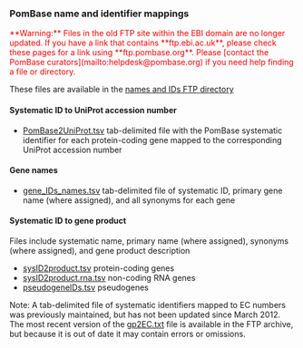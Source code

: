 ### PomBase name and identifier mappings

<div style="color: red">
**Warning:** Files in the old FTP site within the EBI domain are no
  longer updated. If you have a link that contains **ftp.ebi.ac.uk**,
  please check these pages for a link using
  **ftp.pombase.org**. Please [contact the PomBase
  curators](mailto:helpdesk@pombase.org) if you need help finding a
  file or directory.
</div>

These files are available in the [names and IDs FTP directory](ftp://ftp.pombase.org/pombe/names_and_identifiers/)

#### Systematic ID to UniProt accession number

-   [PomBase2UniProt.tsv](ftp://ftp.pombase.org/pombe/names_and_identifiers/PomBase2UniProt.tsv)
    tab-delimited file with the PomBase systematic identifier for each
    protein-coding gene mapped to the corresponding UniProt accession
    number

#### Gene names

-   [gene_IDs_names.tsv](ftp://ftp.pombase.org/pombe/names_and_identifiers/gene_IDs_names.tsv)
    tab-delimited file of systematic ID, primary gene name (where
    assigned), and all synonyms for each gene

#### Systematic ID to gene product

Files include systematic name, primary name (where assigned),
synonyms (where assigned), and gene product description

-   [sysID2product.tsv](ftp://ftp.pombase.org/pombe/names_and_identifiers/sysID2product.tsv)
    protein-coding genes
-   [sysID2product.rna.tsv](ftp://ftp.pombase.org/pombe/names_and_identifiers/sysID2product.rna.tsv)
    non-coding RNA genes
-   [pseudogeneIDs.tsv](ftp://ftp.pombase.org/pombe/names_and_identifiers/pseudogeneIDs.tsv)
    pseudogenes

Note: A tab-delimited file of systematic identifiers mapped to EC
numbers was previously maintained, but has not been updated since March
2012. The most recent version of the
[gp2EC.txt](ftp://ftp.ebi.ac.uk/pub/databases/pombase/pombe/Mappings/OLD/gp2EC.txt)
file is available in the FTP archive, but because it is out of date it
may contain errors or omissions.

